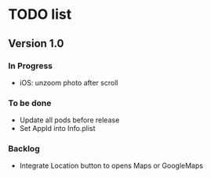 # TODO list

## Version 1.0

### In Progress

- iOS: unzoom photo after scroll

### To be done

- Update all pods before release
- Set AppId into Info.plist

### Backlog

- Integrate Location button to opens Maps or GoogleMaps
